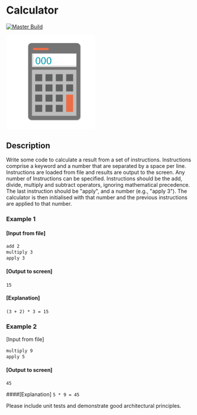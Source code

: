 # Calculator

[![Master Build](https://travis-ci.com/audhumla/Calculator.svg?branch=master)](https://travis-ci.com/github/audhumla/Calculator)

<img src="resources/calculator.png" alt="Logo" width="241.2" height="254.6" />


## Description
Write some code to calculate a result from a set of instructions.
Instructions comprise a keyword and a number that are separated by a space per line. 
Instructions are loaded from file and results are output to the screen. 
Any number of Instructions can be specified.
Instructions should be the add, divide, multiply and subtract operators, ignoring mathematical precedence. 
The last instruction should be "apply", and a number (e.g., "apply 3"). 
The calculator is then initialised with that number and the previous instructions are applied to that number.

### Example 1
#### [Input from file]
```
add 2
multiply 3
apply 3
```
#### [Output to screen]
`15`

#### [Explanation]
`(3 + 2) * 3 = 15`

### Example 2
[Input from file]
```
multiply 9
apply 5
```
#### [Output to screen]
`45`

####[Explanation]
`5 * 9 = 45`

Please include unit tests and demonstrate good architectural principles.
